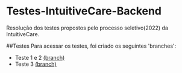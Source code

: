 # Testes-IntuitiveCare-Backend
Resolução dos testes propostos pelo processo seletivo(2022) da IntuitiveCare.

##Testes
Para acessar os testes, foi criado os seguintes 'branches':
- Teste 1 e 2 [(branch)](https://github.com/simonssilva/Testes-IntuitiveCare-Backend/tree/Teste-1-e-2)
- Teste 3 [(branch)](https://github.com/simonssilva/Testes-IntuitiveCare-Backend/tree/Teste-3)


